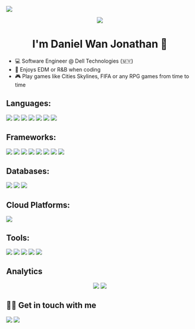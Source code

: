 ![](https://visitor-badge-reloaded.herokuapp.com/badge?page_id=https://github.com/KeluhingBavui&color=2A5075&lcolor=757575&style=for-the-badge&logo=Github&text=Visitors)

<p align="center">
  <img src="https://c.tenor.com/FABadXdQ65MAAAAC/hi-hello.gif" />
</p>
<h1 align="center"> I'm Daniel Wan Jonathan 👋</h1>

<ul>
  <li>💻 Software Engineer @ Dell Technologies (🇲🇾)</li>
  <li>🎵 Enjoys EDM or R&B when coding </li>
  <li>🎮 Play games like Cities Skylines, FIFA or any RPG games from time to time</li>
</ul>

## Languages:
<p>
  <img src="https://img.shields.io/badge/Java-ED8B00?style=for-the-badge&logo=java&logoColor=white">
  <img src="https://img.shields.io/badge/Python-3776AB?style=for-the-badge&logo=python&logoColor=white">
  <img src="https://img.shields.io/badge/php-%23777BB4.svg?style=for-the-badge&logo=php&logoColor=white">
  <img src="https://img.shields.io/badge/HTML5-E34F26?style=for-the-badge&logo=html5&logoColor=white">
  <img src="https://img.shields.io/badge/CSS3-1572B6?style=for-the-badge&logo=css3&logoColor=white">
  <img src="https://img.shields.io/badge/javascript-%23323330.svg?style=for-the-badge&logo=javascript&logoColor=%23F7DF1E">
  <img src="https://img.shields.io/badge/TypeScript-007ACC?style=for-the-badge&logo=typescript&logoColor=white">
</p>

## Frameworks:
<p>
  <img src="https://img.shields.io/badge/Bootstrap-563D7C?style=for-the-badge&logo=bootstrap&logoColor=white">
  <img src="https://img.shields.io/badge/Tailwind_CSS-38B2AC?style=for-the-badge&logo=tailwind-css&logoColor=white">
  <img src="https://img.shields.io/badge/Django-092E20?style=for-the-badge&logo=django&logoColor=white">
  <img src="https://img.shields.io/badge/laravel-%23FF2D20.svg?style=for-the-badge&logo=laravel&logoColor=white">
  <img src="https://img.shields.io/badge/Angular-DD0031?style=for-the-badge&logo=angular&logoColor=white">
  <img src="https://img.shields.io/badge/Express.js-000000?style=for-the-badge&logo=express&logoColor=white">
  <img src="https://img.shields.io/badge/next.js-000000?style=for-the-badge&logo=nextdotjs&logoColor=white">
  <img src="https://img.shields.io/badge/Spring_Boot-F2F4F9?style=for-the-badge&logo=spring-boot">
</p>

## Databases:
<p>
  <img src="https://img.shields.io/badge/MySQL-00000F?style=for-the-badge&logo=mysql&logoColor=white">
  <img src="https://img.shields.io/badge/PostgreSQL-316192?style=for-the-badge&logo=postgresql&logoColor=white">
  <img src="https://img.shields.io/badge/Neo4j-008CC1?style=for-the-badge&logo=neo4j&logoColor=white">
</p>

## Cloud Platforms:
<p>
  <img src="https://img.shields.io/badge/AWS-%23FF9900.svg?style=for-the-badge&logo=amazon-aws&logoColor=white">
</p>

## Tools:
<p>
  <img src="https://img.shields.io/badge/VisualStudioCode-0078d7.svg?style=for-the-badge&logo=visual-studio-code&logoColor=white">
  <img src="https://img.shields.io/badge/git-%23F05033.svg?style=for-the-badge&logo=git&logoColor=white">
  <img src="https://img.shields.io/badge/NetBeansIDE-1B6AC6.svg?style=for-the-badge&logo=apache-netbeans-ide&logoColor=white">
  <img src="https://img.shields.io/badge/Trello-%23026AA7.svg?style=for-the-badge&logo=Trello&logoColor=white">
  <img src="https://img.shields.io/badge/IntelliJ_IDEA-000000.svg?style=for-the-badge&logo=intellij-idea&logoColor=white">
</p>

## Analytics
<p align="center">
  <img src="https://github-readme-stats.vercel.app/api?username=KeluhingBavui&show_icons=true&theme=dracula">
  <img src="https://github-readme-stats.vercel.app/api/top-langs/?username=KeluhingBavui&layout=donut&theme=dracula&langs_count=8">
</p>

## 🤝🏻 Get in touch with me
<p>
<a href="https://linkedin.com/in/danielwanjo"><img src="https://img.shields.io/badge/LinkedIn-0077B5?style=for-the-badge&logo=linkedin&logoColor=white"></a>
<a href="mailto:daniel01.jonathan@gmail.com"><img src="https://img.shields.io/badge/Gmail-D14836?style=for-the-badge&logo=gmail&logoColor=white"></a>
</p>
